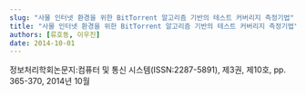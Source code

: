 ```yaml
---
slug: "사물 인터넷 환경을 위한 BitTorrent 알고리즘 기반의 테스트 커버리지 측정기법"
title: "사물 인터넷 환경을 위한 BitTorrent 알고리즘 기반의 테스트 커버리지 측정기법"
authors: [류호동, 이우진]
date: 2014-10-01
---
```


정보처리학회논문지:컴퓨터 및 통신 시스템(ISSN:2287-5891), 제3권, 제10호, pp. 365-370, 2014년 10월
